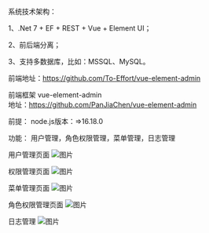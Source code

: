 系统技术架构：

1、.Net 7 + EF + REST + Vue + Element UI；

2、前后端分离；

3、支持多数据库，比如：MSSQL、MySQL。

前端地址：https://github.com/To-Effort/vue-element-admin

前端框架
vue-element-admin  
地址：https://github.com/PanJiaChen/vue-element-admin

前提：
node.js版本：=>16.18.0



功能：
用户管理，角色权限管理，菜单管理，日志管理

用户管理页面
![图片](https://github.com/To-Effort/ElectricAPI/assets/90765478/e5096e43-62db-4653-bbf4-33f36c6506d8)

权限管理页面
![图片](https://github.com/To-Effort/ElectricAPI/assets/90765478/2060b9cd-fc5c-45f7-b666-470dbd6fec22)

菜单管理页面
![图片](https://github.com/To-Effort/ElectricAPI/assets/90765478/5eaa861c-1ea7-4afe-9ada-63ae6253fcea)

角色权限管理页面
![图片](https://github.com/To-Effort/ElectricAPI/assets/90765478/0d0e9c79-ce25-40e6-a3b2-63b2d14ee7e8)

日志管理
![图片](https://github.com/To-Effort/ElectricAPI/assets/90765478/2ff9266a-4e26-4583-a248-19dad9a4a91b)


